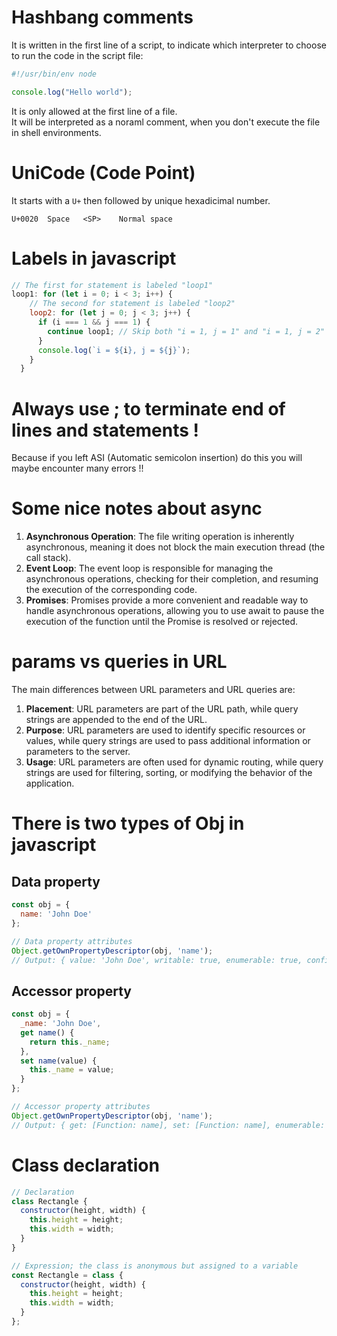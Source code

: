 # Hashbang comments

It is written in the first line of a script, to indicate which interpreter to choose to run the code in the script file: 
```javascript
#!/usr/bin/env node

console.log("Hello world");
```
It is only allowed at the first line of a file.  
It will be interpreted as a noraml comment, when you don't execute the file in shell environments.

# UniCode (Code Point)

It starts with a `U+` then followed by unique hexadicimal number.
```
U+0020	Space	<SP>	Normal space
```  

# Labels in javascript

``` javascript
// The first for statement is labeled "loop1"
loop1: for (let i = 0; i < 3; i++) {
    // The second for statement is labeled "loop2"
    loop2: for (let j = 0; j < 3; j++) {
      if (i === 1 && j === 1) {
        continue loop1; // Skip both "i = 1, j = 1" and "i = 1, j = 2"
      }
      console.log(`i = ${i}, j = ${j}`);
    }
  }
```  

# Always use ; to terminate end of lines and statements !

Because if you left ASI (Automatic semicolon insertion) do this you will maybe encounter many errors !!  

# Some nice notes about async

1.  **Asynchronous Operation**: The file writing operation is inherently asynchronous, meaning it does not block the main execution thread (the call stack).  
2.  **Event Loop**: The event loop is responsible for managing the asynchronous operations, checking for their completion, and resuming the execution of the corresponding code.  
3.  **Promises**: Promises provide a more convenient and readable way to handle asynchronous operations, allowing you to use await to pause the execution of the function until the Promise is resolved or rejected.  

# params vs queries  in URL  

The main differences between URL parameters and URL queries are:

1.  **Placement**: URL parameters are part of the URL path, while query strings are appended to the end of the URL.
2.  **Purpose**: URL parameters are used to identify specific resources or values, while query strings are used to pass additional information or parameters to the server.
3.  **Usage**: URL parameters are often used for dynamic routing, while query strings are used for filtering, sorting, or modifying the behavior of the application.
# There is two types of Obj in javascript  

## Data property  

```javascript
const obj = {
  name: 'John Doe'
};

// Data property attributes
Object.getOwnPropertyDescriptor(obj, 'name');
// Output: { value: 'John Doe', writable: true, enumerable: true, configurable: true }
```

## Accessor property  
```javascript
const obj = {
  _name: 'John Doe',
  get name() {
    return this._name;
  },
  set name(value) {
    this._name = value;
  }
};

// Accessor property attributes
Object.getOwnPropertyDescriptor(obj, 'name');
// Output: { get: [Function: name], set: [Function: name], enumerable: true, configurable: true }
``` 
# Class declaration

```javascript
// Declaration
class Rectangle {
  constructor(height, width) {
    this.height = height;
    this.width = width;
  }
}

// Expression; the class is anonymous but assigned to a variable
const Rectangle = class {
  constructor(height, width) {
    this.height = height;
    this.width = width;
  }
};
```
